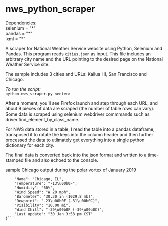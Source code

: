 # nws_python_scraper

Dependencies:  
selenium = "\*"  
pandas = "\*"  
lxml = "\*"

A scraper for National Weather Service website using Python, Selenium and Pandas.
This program reads ```cities.json``` as input. This file includes an arbitrary city name
and the URL pointing to the desired page on the National Weather Service site.

The sample includes 3 cities and URLs: Kailua HI, San Francisco and Chicago.

<i>To run the script:</i><br>
```python nws_scraper.py <enter>```
  
After a moment, you'll see Firefox launch and step through each URL, and about 9 pieces of data are scraped (the number of table rows can vary). Some data is scraped using selenium webdriver commmands such as driver.find_element_by_class_name.

For NWS data stored in a table, I read the table into a pandas dataframe, transposed it to rotate the keys into the column header and then further processed the data to utlimately get everything into a single python dictionary for each city.

The final data is converted back into the json format and written to a time-stamped file and also echoed to the console.

sample Chicago output during the polar vortex of January 2019
```{
    "Name": "Chicago, IL",
    "Temperature": "-13\u00b0F",
    "Humidity": "60%",
    "Wind Speed": "W 20 mph",
    "Barometer": "30.30 in (1029.8 mb)",
    "Dewpoint": "-23\u00b0F (-31\u00b0C)",
    "Visibility": "10.00 mi",
    "Wind Chill": "-39\u00b0F (-39\u00b0C)",
    "Last update": "30 Jan 3:53 pm CST"
}```

